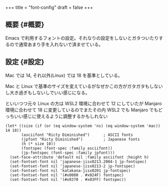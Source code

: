 +++
title = "font-config"
draft = false
+++

## 概要 {#概要}

Emacs で利用するフォントの設定。それなりの設定をしないとガタついたりするので通常あまり手を入れないで済ませている。


## 設定 {#設定}

Mac では 14, それ以外(Linux) では 18 を基準としている。

Mac と Linux で基準のサイズを変えているがなぜかこの方がガタガタもしないし大き過ぎもしないしでいい感じになる。

といいつつ元々 Linux の方は WSL2 環境に合わせて 12 にしていたが
Manjaro 環境に合わせて 18 に変更しているのでまたその内 WSL2 でも Manjaro でもどっちいい感じに使えるように調整するかもしれない

```emacs-lisp
(let* ((size (if (or (eq window-system 'ns) (eq window-system 'mac)) 14 18))
       (asciifont "Ricty Diminished")      ; ASCII fonts
       (jpfont "Ricty Diminished")         ; Japanese fonts
       (h (* size 10))
       (fontspec (font-spec :family asciifont))
       (jp-fontspec (font-spec :family jpfont)))
  (set-face-attribute 'default nil :family asciifont :height h)
  (set-fontset-font nil 'japanese-jisx0213.2004-1 jp-fontspec)
  (set-fontset-font nil 'japanese-jisx0213-2 jp-fontspec)
  (set-fontset-font nil 'katakana-jisx0201 jp-fontspec)
  (set-fontset-font nil '(#x0080 . #x024F) fontspec)
  (set-fontset-font nil '(#x0370 . #x03FF) fontspec))
```
